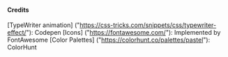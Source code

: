 #### Credits 
[TypeWriter animation] ("https://css-tricks.com/snippets/css/typewriter-effect/"): Codepen
[Icons] ("https://fontawesome.com/"): Implemented by FontAwesome
[Color Palettes] ("https://colorhunt.co/palettes/pastel"): ColorHunt
